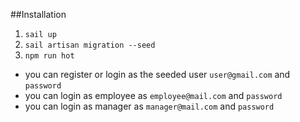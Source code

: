 ##Installation

1. `sail up`
2. `sail artisan migration --seed`
3. `npm run hot`

- you can register or login as the seeded user `user@gmail.com` and `password`
- you can login as employee as `employee@mail.com` and `password`
- you can login as manager as `manager@mail.com` and `password`

